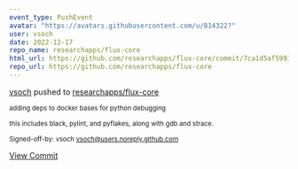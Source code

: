 ```yaml
---
event_type: PushEvent
avatar: "https://avatars.githubusercontent.com/u/814322?"
user: vsoch
date: 2022-12-17
repo_name: researchapps/flux-core
html_url: https://github.com/researchapps/flux-core/commit/7ca1d5af599376c14dd0e566bc195b4f767ec256
repo_url: https://github.com/researchapps/flux-core
---
```


<a href='https://github.com/vsoch' target='_blank'>vsoch</a> pushed to <a href='https://github.com/researchapps/flux-core' target='_blank'>researchapps/flux-core</a>

<small>adding deps to docker bases for python debugging

this includes black, pylint, and pyflakes, along with gdb and
strace.

Signed-off-by: vsoch <vsoch@users.noreply.github.com></small>

<a href='https://github.com/researchapps/flux-core/commit/7ca1d5af599376c14dd0e566bc195b4f767ec256' target='_blank'>View Commit</a>